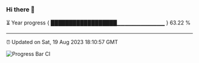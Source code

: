 ### Hi there 👋

⏳ Year progress { ██████████████████▁▁▁▁▁▁▁▁▁▁▁▁ } 63.22 %

---

⏰ Updated on Sat, 19 Aug 2023 18:10:57 GMT

![Progress Bar CI](https://github.com/liununu/liununu/workflows/Progress%20Bar%20CI/badge.svg)
